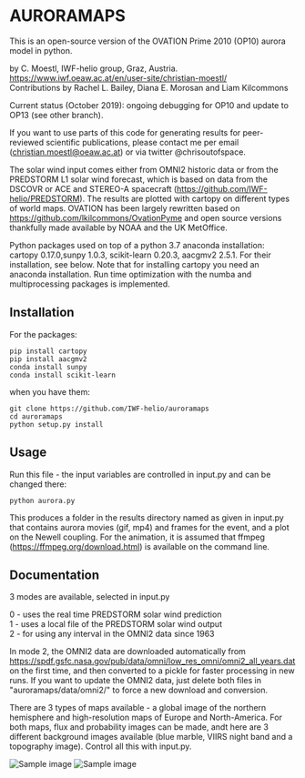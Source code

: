 AURORAMAPS
==========

This is an open-source version of the OVATION Prime 2010 (OP10) aurora model in python.

by C. Moestl, IWF-helio group, Graz, Austria. https://www.iwf.oeaw.ac.at/en/user-site/christian-moestl/  
Contributions by Rachel L. Bailey, Diana E. Morosan and Liam Kilcommons

Current status (October 2019): ongoing debugging for OP10 and update to OP13 (see other branch). 

If you want to use parts of this code for generating results for peer-reviewed scientific publications, please contact me per email (christian.moestl@oeaw.ac.at) or via twitter @chrisoutofspace.

The solar wind input comes either from OMNI2 historic data or from the PREDSTORM L1 solar wind forecast, which is based on data from the DSCOVR or ACE and STEREO-A spacecraft (https://github.com/IWF-helio/PREDSTORM). The results are plotted with cartopy on different types of world maps. 
OVATION has been largely rewritten based on https://github.com/lkilcommons/OvationPyme and open source versions thankfully made available by NOAA and the UK MetOffice.

Python packages used on top of a python 3.7 anaconda installation:  
cartopy 0.17.0,sunpy 1.0.3, scikit-learn 0.20.3, aacgmv2 2.5.1. For their installation, see below. Note that for installing cartopy you need an anaconda installation. Run time optimization with the numba and multiprocessing packages is implemented.


Installation
------------

For the packages:

    pip install cartopy
    pip install aacgmv2
    conda install sunpy
    conda install scikit-learn

when you have them:

    git clone https://github.com/IWF-helio/auroramaps
    cd auroramaps
    python setup.py install


Usage
-----

Run this file - the input variables are controlled in input.py and can be changed there:

    python aurora.py


This produces a folder in the results directory named as given in input.py that contains aurora movies (gif, mp4) and frames for the event, and a plot on the Newell coupling. For the animation, it is assumed that ffmpeg (https://ffmpeg.org/download.html) is available on the command line.



Documentation
-------------

3 modes are available, selected in input.py

0 - uses the real time PREDSTORM solar wind prediction  
1 - uses a local file of the PREDSTORM solar wind output  
2 - for using any interval in the OMNI2 data since 1963


In mode 2, the OMNI2 data are downloaded automatically from https://spdf.gsfc.nasa.gov/pub/data/omni/low_res_omni/omni2_all_years.dat on the first time, and then converted to a pickle for faster processing in new runs. If you want to update the OMNI2 data, just delete both files in "auroramaps/data/omni2/" to force a new download and conversion.

There are 3 types of maps available - a global image of the northern hemisphere and high-resolution maps of Europe and North-America. 
For both maps, flux and probability images can be made, andt here are 3 different background images available (blue marble, VIIRS night band and a topography image).
Control all this with input.py. 



![Sample image](samples/global_flux_sample.png)
![Sample image](samples/canada_prob_sample.png)





